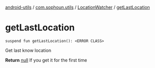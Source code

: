 [android-utils](../../index.md) / [com.sophoun.utils](../index.md) / [LocationWatcher](index.md) / [getLastLocation](./get-last-location.md)

# getLastLocation

`suspend fun getLastLocation(): <ERROR CLASS>`

Get last know location

**Return**
[null](#) If you get it for the first time

